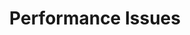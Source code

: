 ---
sidebar_position: 4
title: "Performance Issues"
sidebar_label: "Performance Issues"
description: "Optimize system performance in Debian systems - resolve performance bottlenecks, fix resource problems, improve system speed, and enhance overall efficiency."
keywords:
  - "debian performance issues"
  - "system performance"
  - "performance optimization"
  - "resource bottlenecks"
  - "system efficiency"
tags:
  - debian
  - performance-issues
  - performance-optimization
  - system-performance
  - resource-optimization
slug: /linux/debian/troubleshooting/performance-issues
---